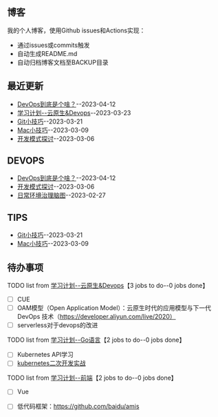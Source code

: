 ## 博客
我的个人博客，使用Github issues和Actions实现：

- 通过issues或commits触发
- 自动生成README.md
- 自动归档博客文档至BACKUP目录
## 最近更新
- [DevOps到底是个啥？](https://github.com/EasonAssassin/blog_with_issues/issues/9)--2023-04-12
- [学习计划--云原生&Devops](https://github.com/EasonAssassin/blog_with_issues/issues/8)--2023-03-23
- [Git小技巧](https://github.com/EasonAssassin/blog_with_issues/issues/7)--2023-03-21
- [Mac小技巧](https://github.com/EasonAssassin/blog_with_issues/issues/6)--2023-03-09
- [开发模式探讨](https://github.com/EasonAssassin/blog_with_issues/issues/5)--2023-03-06
## DEVOPS
- [DevOps到底是个啥？](https://github.com/EasonAssassin/blog_with_issues/issues/9)--2023-04-12
- [开发模式探讨](https://github.com/EasonAssassin/blog_with_issues/issues/5)--2023-03-06
- [日常环境治理脑图](https://github.com/EasonAssassin/blog_with_issues/issues/2)--2023-02-27
## TIPS
- [Git小技巧](https://github.com/EasonAssassin/blog_with_issues/issues/7)--2023-03-21
- [Mac小技巧](https://github.com/EasonAssassin/blog_with_issues/issues/6)--2023-03-09
## 待办事项
TODO list from [学习计划--云原生&Devops](https://github.com/EasonAssassin/blog_with_issues/issues/8)【3 jobs to do--0 jobs done】
- [ ] CUE
- [ ] OAM模型（Open Application Model）：云原生时代的应用模型与下一代 DevOps 技术（https://developer.aliyun.com/live/2020）
- [ ] serverless对于devops的改进

TODO list from [学习计划--Go语言](https://github.com/EasonAssassin/blog_with_issues/issues/4)【2 jobs to do--0 jobs done】
- [ ] Kubernetes API学习
- [ ] [kubernetes二次开发实战](https://www.bilibili.com/video/BV1Np4y1W7rD?p=1&vd_source=99bae05747e5682b2ad99805f18aff51)

TODO list from [学习计划--前端](https://github.com/EasonAssassin/blog_with_issues/issues/3)【2 jobs to do--0 jobs done】
- [ ] Vue
- [ ] 低代码框架：https://github.com/baidu/amis

